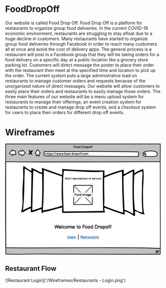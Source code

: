 # FoodDropOff
Our website is called Food Drop Off. Food Drop Off is a platform for restaurants to organize group food deliveries. In the current COVID-19 economic environment, restaurants are struggling to stay afloat due to a huge decline in customers. Many restaurants have started to organize group food deliveries through Facebook in order to reach many customers all at once and avoid the cost of delivery apps. The general process is a restaurant will post in a Facebook group that they will be taking orders for a food delivery on a specific day at a public location like a grocery store parking lot. Customers will direct message the poster to place their order with the restaurant then meet at the specified time and location to pick up the order. The current system puts a large administrative load on restaurants to manage customer orders and requests because of the unorganized nature of direct messages. Our website will allow customers to easily place their orders and restaurants to easily manage those orders. The three main features of our website will be a menu upload system for restaurants to manage their offerings, an event creation system for restaurants to create and manage drop off events, and a checkout system for users to place their orders for different drop off events.
# Wireframes
![Home page](/Wireframes/Homepage.png)
## Restaurant Flow
![Restaurant Login]('/Wireframes/Restaurants - Login.png')
